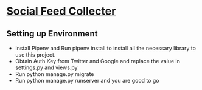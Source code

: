 # [Social Feed Collecter](http://feedsocial.herokuapp.com) 


## Setting up Environment

- Install Pipenv and Run pipenv install to install all the necessary library to use this project.
- Obtain Auth Key from Twitter and Google and replace the value in settings.py and views.py
- Run python manage.py migrate
- Run python manage.py runserver and you are good to go


 

